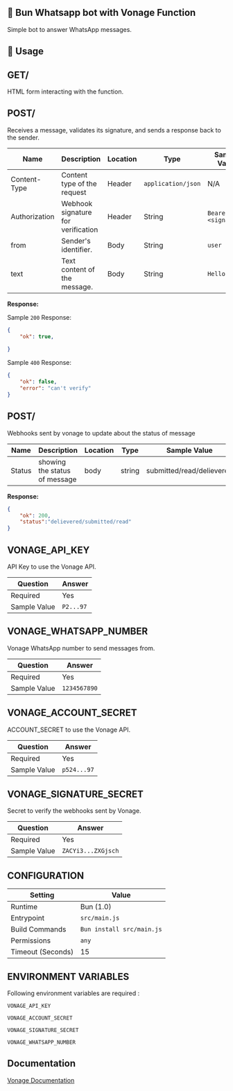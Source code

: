 ## 💬 Bun Whatsapp bot with Vonage Function
Simple bot to answer WhatsApp messages.


## 🧰 Usage
## GET/
HTML form interacting with the function.
## POST/
Receives a message, validates its signature, and sends a response back to the sender.

| Name          | Description                        | Location | Type                | Sample Value         |
| ------------- | ---------------------------------- | -------- | ------------------- | -------------------- |
| Content-Type  | Content type of the request        | Header   | `application/json ` | N/A                  |
| Authorization | Webhook signature for verification | Header   | String              | `Bearer <signature>` |
| from          | Sender's identifier.               | Body     | String              | `user`              |
| text          | Text content of the message.       | Body     | String              | `Hello World`             |

**Response:**


Sample `200` Response:

```json
{
    "ok": true,
    
}
```

Sample `400` Response:

```json
{
    "ok": false,
    "error": "can't verify"
}
```

## POST/

Webhooks sent by vonage to update about the status of message

| Name          | Description                        | Location | Type                | Sample Value         |
| ------------- | ---------------------------------- | -------- | ------------------- | -------------------- |
| Status  | showing the status of message    | body  | string| submitted/read/delievered          |



**Response:**


```json
{
    "ok": 200,
    "status":"delievered/submitted/read"
}
```



## VONAGE_API_KEY

API Key to use the Vonage API.

| Question      | Answer                                                                                                                   |
| ------------- | ------------------------------------------------------------------------------------------------------------------------ |
| Required      | Yes                                                                                                                      |
| Sample Value  | `P2...97`                                                                                                                |

## VONAGE_WHATSAPP_NUMBER

Vonage WhatsApp number to send messages from.

| Question      | Answer                                                                                                                        |
| ------------- | ----------------------------------------------------------------------------------------------------------------------------- |
| Required      | Yes                                                                                                                           |
| Sample Value  | `1234567890`                                                                                                                 



## VONAGE_ACCOUNT_SECRET

ACCOUNT_SECRET to use the Vonage API.

| Question      | Answer                                                                                                                   |
| ------------- | ------------------------------------------------------------------------------------------------------------------------ |
| Required      | Yes                                                                                                                      |
| Sample Value  | `p524...97`                                                                                                                |

## VONAGE_SIGNATURE_SECRET

Secret to verify the webhooks sent by Vonage.

| Question      | Answer                                                                                                         |
| ------------- | -------------------------------------------------------------------------------------------------------------- |
| Required      | Yes                                                                                                            |
| Sample Value  | `ZACYi3...ZXGjsch`                                                                                                |

## CONFIGURATION


| Setting           | Value                    |
| ----------------- | ------------------------ |
| Runtime           | Bun (1.0)              |
| Entrypoint        | `src/main.js`            |
| Build Commands    | `Bun install src/main.js` |
| Permissions       | `any`                    |
| Timeout (Seconds) | 15                       |


## ENVIRONMENT VARIABLES

Following environment variables are required :

`VONAGE_API_KEY`

`VONAGE_ACCOUNT_SECRET`

`VONAGE_SIGNATURE_SECRET`

`VONAGE_WHATSAPP_NUMBER`

## Documentation

[Vonage Documentation ](https://developer.vonage.com/en/documentation)

